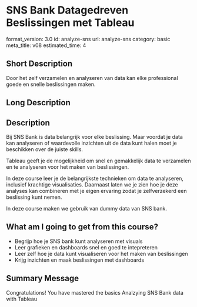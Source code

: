 
# SNS Bank Datagedreven Beslissingen met Tableau
format_version: 3.0
id: analyze-sns
url: analyze-sns
category: basic
meta_title: v08
estimated_time: 4


## Short Description

Door het zelf verzamelen en analyseren van data kan elke professional goede en snelle beslissingen maken.

## Long Description

<div class="course_information description-div">
<h2>Description</h2>
<p>Bij SNS Bank is data belangrijk voor elke beslissing. Maar voordat je data kan analyseren of waardevolle inzichten uit de data kunt halen moet je beschikken over de juiste skills.</p>
<p>Tableau geeft je de mogelijkheid om snel en gemakkelijk data te verzamelen en te analyseren voor het maken van beslissingen.</p>
<p>In deze course leer je de belangrijkste technieken om data te analyseren, inclusief krachtige visualisaties. Daarnaast laten we je zien hoe je deze analyses kan combineren met je eigen ervaring zodat je zelfverzekerd een beslissing kunt nemen.</p>
<p>In deze course maken we gebruik van dummy data van SNS bank.</p>
</div>


<div class="course_information profits-div">
<h2>What am I going to get from this course?</h2>
<ul>
	<li>Begrijp hoe je SNS bank kunt analyseren met visuals </li>
	<li>Leer grafieken en dashboards snel en goed te intepreteren</li>
	<li>Leer zelf hoe je data kunt visualiseren voor het maken van beslissingen</li>
	<li>Krijg inzichten en maak beslissingen met dashboards</li>
</ul>
</div>



## Summary Message

Congratulations! You have mastered the basics Analzying SNS Bank data with Tableau
